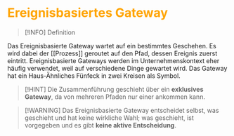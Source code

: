 # <font color = "orange">Ereignisbasiertes Gateway</font>
>[!INFO] Definition

Das Ereignisbasierte Gateway wartet auf ein bestimmtes Geschehen. Es wird dabei der [[Prozess]] geroutet auf den Pfad, dessen Ereignis zuerst eintritt.
Ereignisbasierte Gateways werden im Unternehmenskontext eher häufig verwendet, weil auf verschiedene Dinge gewartet wird.
Das Gateway hat ein Haus-Ähnliches Fünfeck in zwei Kreisen als Symbol.
>[!HINT] Die Zusammenführung geschieht über ein **exklusives Gateway**, da von mehreren Pfaden nur einer ankommen kann.

>[!WARNING] Das Ereignisbasierte Gateway entscheidet selbst, was geschieht und hat keine wirkliche Wahl; was geschieht, ist vorgegeben und es gibt **keine aktive Entscheidung**.